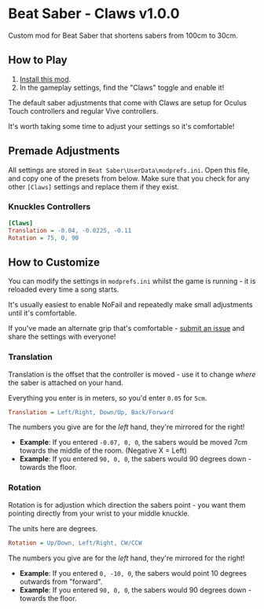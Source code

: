 # Beat Saber - Claws v1.0.0

Custom mod for Beat Saber that shortens sabers from 100cm to 30cm.

## How to Play

1. [Install this mod](https://www.modsaber.org/mod/claws).
2. In the gameplay settings, find the "Claws" toggle and enable it!

The default saber adjustments that come with Claws are setup for Oculus Touch controllers and regular Vive controllers.

It's worth taking some time to adjust your settings so it's comfortable!


## Premade Adjustments

All settings are stored in `Beat Saber\UserData\modprefs.ini`. Open this file, and copy one of the presets from below. Make sure that you check for any other `[Claws]` settings and replace them if they exist.


### Knuckles Controllers

```ini
[Claws]
Translation = -0.04, -0.0225, -0.11
Rotation = 75, 0, 90
```


## How to Customize

You can modify the settings in `modprefs.ini` whilst the game is running - it is reloaded every time a song starts.

It's usually easiest to enable NoFail and repeatedly make small adjustments until it's comfortable.

If you've made an alternate grip that's comfortable - [submit an issue](https://github.com/SteffanDonal/BeatSaber-Claws/issues/new) and share the settings with everyone!


### Translation

Translation is the offset that the controller is moved - use it to change _where_ the saber is attached on your hand.

Everything you enter is in meters, so you'd enter `0.05` for `5cm`.

```ini
Translation = Left/Right, Down/Up, Back/Forward
```

The numbers you give are for the _left_ hand, they're mirrored for the right!

* **Example**: If you entered `-0.07, 0, 0`, the sabers would be moved 7cm towards the middle of the room. (Negative X = Left)
* **Example**: If you entered `90, 0, 0`, the sabers would 90 degrees down - towards the floor.


### Rotation

Rotation is for adjustion which direction the sabers point - you want them pointing directly from your wrist to your middle knuckle.

The units here are degrees.

```ini
Rotation = Up/Down, Left/Right, CW/CCW
```

The numbers you give are for the _left_ hand, they're mirrored for the right!

* **Example**: If you entered `0, -10, 0`, the sabers would point 10 degrees outwards from "forward".
* **Example**: If you entered `90, 0, 0`, the sabers would 90 degrees down - towards the floor.
